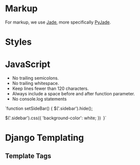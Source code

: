 # Markup 
For markup, we use [Jade](http://jade-lang.com/), more specifically [PyJade](https://github.com/syrusakbary/pyjade).

# Styles
# JavaScript
* No trailing semicolons.
* No trailing whitespace.
* Keep lines fewer than 120 characters.
* Always include a space before and after function parameter.
* No console.log statements

`function setSideBar() {
  $('.sidebar').hide();

  $('.sidebar').css({
    'background-color': white;
  })`
`}`

# Django Templating
## Template Tags